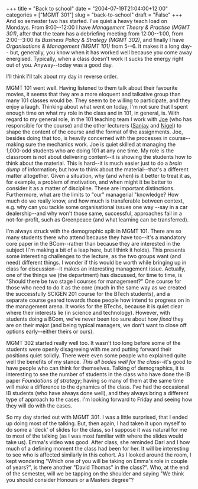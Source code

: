 +++
title = "Back to school"
date = "2004-07-19T21:04:00+12:00"
categories = ["MGMT 301"]
slug = "back-to-school"
draft = "False"
+++
And so semester two has started.
I've quiet a heavy teach load on Mondays. From 9:00--12:00 I have
_Management Theory & Practise (MGMT 301)_, after that the team has a debriefing
meeting from 12:00--1:00, from 2:00--3:00 its _Business Policy & Strategy 
(MGMT 302)_, and finally I have _Organisations & Management (MGMT 101)_ 
from 5--6. It makes it a long day-- but, generally, you know when 
it has worked well because you come away
energised. Typically, when a class doesn't work it sucks the energy
right out of you. Anyway--today was a good day.

I'll think I'll talk about my day in reverse order.

MGMT 101 went well. Having listened to them
talk about their favourite movies, it seems that they are a more
eloquent and talkative group than many 101 classes would be. They
seem to be willing to participate, and they enjoy a laugh.  Thinking
about what went on today, I'm not sure that I spent enough time on what
my role in the class and in 101, in general, is. With regard to my
general role, in the 101 teaching team I work with
[Joe](https://web.archive.org/web/20071015234437/http://staff.business.auckland.ac.nz/jbeer) (who has responsible
for the course) and the other lecturers
([Sanjay](https://web.archive.org/web/20080227004800/http://staff.business.auckland.ac.nz/sbhowmick) and
[Nigel](https://web.archive.org/web/20080226233443/http://staff.business.auckland.ac.nz/nhaworth)) to shape the
content of the course and the format of the assignments. Joe, besides
doing that too, is heavily concerned with the processes in course--
making sure the mechanics work. Joe is quiet skilled at managing the
1,000-odd students who are doing 101 at any one time. My role is the
classroom is not about delivering content--it is showing the
students how to think about the material. This is hard--it is much
easier just to do a _brain dump_ of information; but how to think
about the material--that's a different matter altogether. Given a
situation, why (and when) is it better to treat it as, for example, a
problem of motivation, and when might it be better to consider it
as a matter of discipline. These are important distinctions.
Furthermore, what are the limits to "our" managerial "knowledge?
How much do we really know, and how much is transferable between
context, e.g. why can you tackle some organisational issues one way
--say in a car dealership--and why won't those same, successful,
approaches fail in a not-for-profit, such as Greenpeace (and what
learning can be transferred).

I'm always struck with the demographic split in MGMT 101. There 
are so many students there who attend because they have too--it's 
a mandatory core paper in the
BCom--rather than because they are interested in the subject (I'm
making a bit of a leap here, but I think it holds). This presents some
interesting challenges to the lecture, as the two groups want (and
need) different things. I wonder if this would be worth while
bringing up in class for discussion--it makes an interesting
management issue. Actually, one of the things we (the department)
has discussed, for time to time, is "Should there be two stage I
courses for management?" One course for those who need to do it as the
core (much in the same way as we created the successfully 
SCIGEN 201 course for the BTech students), and a
separate course geared towards those people how intend to progress on
in the management arena. It works for the BTechs, because it is quiet
clear where their interests lie (in science and technology).
However, with students doing a BCom, we've never been too sure about
how _fixed_ they are on their major (and being typical managers, we
don't want to close off options early--either theirs or ours).

MGMT 302 started really well too. It wasn't
too long before some of the students were openly disagreeing with me
and putting forward their positions quiet solidly. There were even
some people who explained quite well the benefits of my stance.
_This all bodes well for the class_--it's good to have people who can
think for themselves. Talking of demographics, it is interesting to see
the number of students in the class who have done the IB 
paper _Foundations of strategy_; having so
many of them at the same time will make a difference to the dynamics
of the class. I've had the occasional IB
students (who have always done well), and they always bring a
different type of approach to the cases. I'm looking forward to
Friday and seeing how they will do with the cases.

So my day started out with MGMT 301. I was a
little surprised, that I ended up doing most of the talking. But, then
again, I had taken it upon myself to do some a 'deck' of slides for the
class, so I suppose it was natural for me to most of the talking (as
I was most familiar with where the slides would take us). Emma's video
was good. After class, she reminded Darl and I how much of a defining
moment the class had been for her. It will be interesting to see who
is affected similarly in this cohort. As I looked around the room, I
kept wondering "Which one of you will be taking on Emma's role in
couple of years?", is there another "David Thomas" in the class?". Who,
at the end of the semester, will we be tapping on the shoulder and
saying "We think you should consider Honours or a Masters degree"?
